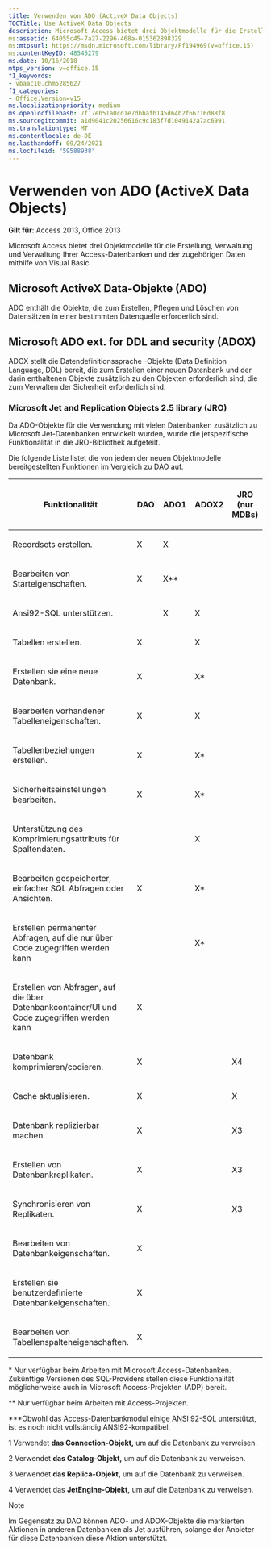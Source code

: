 ```yaml
---
title: Verwenden von ADO (ActiveX Data Objects)
TOCTitle: Use ActiveX Data Objects
description: Microsoft Access bietet drei Objektmodelle für die Erstellung, Verwaltung und Verwaltung Ihrer Access-Datenbanken und der zugehörigen Daten mithilfe von Visual Basic.
ms:assetid: 64055c45-7a27-2296-468a-015362898329
ms:mtpsurl: https://msdn.microsoft.com/library/Ff194969(v=office.15)
ms:contentKeyID: 48545279
ms.date: 10/16/2018
mtps_version: v=office.15
f1_keywords:
- vbaac10.chm5285627
f1_categories:
- Office.Version=v15
ms.localizationpriority: medium
ms.openlocfilehash: 7f17eb51a0cd1e7dbbafb145d64b2f66716d88f8
ms.sourcegitcommit: a1d9041c20256616c9c183f7d1049142a7ac6991
ms.translationtype: MT
ms.contentlocale: de-DE
ms.lasthandoff: 09/24/2021
ms.locfileid: "59588938"
---
```

# <a name="use-activex-data-objects"></a>Verwenden von ADO (ActiveX Data Objects)

**Gilt für**: Access 2013, Office 2013

Microsoft Access bietet drei Objektmodelle für die Erstellung, Verwaltung und Verwaltung Ihrer Access-Datenbanken und der zugehörigen Daten mithilfe von Visual Basic.

## <a name="microsoft-activex-data-objects-ado"></a>Microsoft ActiveX Data-Objekte (ADO)

ADO enthält die Objekte, die zum Erstellen, Pflegen und Löschen von Datensätzen in einer bestimmten Datenquelle erforderlich sind.

## <a name="microsoft-ado-ext-for-ddl-and-security-adox"></a>Microsoft ADO ext. for DDL and security (ADOX)

ADOX stellt die Datendefinitionssprache -Objekte (Data Definition Language, DDL) bereit, die zum Erstellen einer neuen Datenbank und der darin enthaltenen Objekte zusätzlich zu den Objekten erforderlich sind, die zum Verwalten der Sicherheit erforderlich sind.

### <a name="microsoft-jet-and-replication-objects-25-library-jro"></a>Microsoft Jet and Replication Objects 2.5 library (JRO)

Da ADO-Objekte für die Verwendung mit vielen Datenbanken zusätzlich zu Microsoft Jet-Datenbanken entwickelt wurden, wurde die jetspezifische Funktionalität in die JRO-Bibliothek aufgeteilt.

Die folgende Liste listet die von jedem der neuen Objektmodelle bereitgestellten Funktionen im Vergleich zu DAO auf.

<table>
<colgroup>
<col style="width: 20%" />
<col style="width: 20%" />
<col style="width: 20%" />
<col style="width: 20%" />
<col style="width: 20%" />
</colgroup>
<thead>
<tr class="header">
<th><p>Funktionalität</p></th>
<th><p>DAO</p></th>
<th><p>ADO1</p></th>
<th><p>ADOX2</p></th>
<th><p>JRO<br />
(nur MDBs)</p></th>
</tr>
</thead>
<tbody>
<tr class="odd">
<td><p>Recordsets erstellen.</p></td>
<td><p>X</p></td>
<td><p>X</p></td>
<td><p></p></td>
<td><p></p></td>
</tr>
<tr class="even">
<td><p>Bearbeiten von Starteigenschaften.</p></td>
<td><p>X</p></td>
<td><p>X**</p></td>
<td><p></p></td>
<td><p></p></td>
</tr>
<tr class="odd">
<td><p>Ansi92-SQL unterstützen.</p></td>
<td><p></p></td>
<td><p>X</p></td>
<td><p>X</p></td>
<td><p></p></td>
</tr>
<tr class="even">
<td><p>Tabellen erstellen.</p></td>
<td><p>X</p></td>
<td><p></p></td>
<td><p>X</p></td>
<td><p></p></td>
</tr>
<tr class="odd">
<td><p>Erstellen sie eine neue Datenbank.</p></td>
<td><p>X</p></td>
<td><p></p></td>
<td><p>X*</p></td>
<td><p></p></td>
</tr>
<tr class="even">
<td><p>Bearbeiten vorhandener Tabelleneigenschaften.</p></td>
<td><p>X</p></td>
<td><p></p></td>
<td><p>X</p></td>
<td><p></p></td>
</tr>
<tr class="odd">
<td><p>Tabellenbeziehungen erstellen.</p></td>
<td><p>X</p></td>
<td><p></p></td>
<td><p>X*</p></td>
<td><p></p></td>
</tr>
<tr class="even">
<td><p>Sicherheitseinstellungen bearbeiten.</p></td>
<td><p>X</p></td>
<td><p></p></td>
<td><p>X*</p></td>
<td><p></p></td>
</tr>
<tr class="odd">
<td><p>Unterstützung des Komprimierungsattributs für Spaltendaten.</p></td>
<td><p></p></td>
<td><p></p></td>
<td><p>X</p></td>
<td><p></p></td>
</tr>
<tr class="even">
<td><p>Bearbeiten gespeicherter, einfacher SQL Abfragen oder Ansichten.</p></td>
<td><p>X</p></td>
<td><p></p></td>
<td><p>X*</p></td>
<td><p></p></td>
</tr>
<tr class="odd">
<td><p>Erstellen permanenter Abfragen, auf die nur über Code zugegriffen werden kann</p></td>
<td><p></p></td>
<td><p></p></td>
<td><p>X*</p></td>
<td><p></p></td>
</tr>
<tr class="even">
<td><p>Erstellen von Abfragen, auf die über Datenbankcontainer/UI und Code zugegriffen werden kann</p></td>
<td><p>X</p></td>
<td><p></p></td>
<td><p></p></td>
<td><p></p></td>
</tr>
<tr class="odd">
<td><p>Datenbank komprimieren/codieren.</p></td>
<td><p>X</p></td>
<td><p></p></td>
<td><p></p></td>
<td><p>X4</p></td>
</tr>
<tr class="even">
<td><p>Cache aktualisieren.</p></td>
<td><p>X</p></td>
<td><p></p></td>
<td><p></p></td>
<td><p>X</p></td>
</tr>
<tr class="odd">
<td><p>Datenbank replizierbar machen.</p></td>
<td><p>X</p></td>
<td><p></p></td>
<td><p></p></td>
<td><p>X3</p></td>
</tr>
<tr class="even">
<td><p>Erstellen von Datenbankreplikaten.</p></td>
<td><p>X</p></td>
<td><p></p></td>
<td><p></p></td>
<td><p>X3</p></td>
</tr>
<tr class="odd">
<td><p>Synchronisieren von Replikaten.</p></td>
<td><p>X</p></td>
<td><p></p></td>
<td><p></p></td>
<td><p>X3</p></td>
</tr>
<tr class="even">
<td><p>Bearbeiten von Datenbankeigenschaften.</p></td>
<td><p>X</p></td>
<td><p></p></td>
<td><p></p></td>
<td><p></p></td>
</tr>
<tr class="odd">
<td><p>Erstellen sie benutzerdefinierte Datenbankeigenschaften.</p></td>
<td><p>X</p></td>
<td><p></p></td>
<td><p></p></td>
<td><p></p></td>
</tr>
<tr class="even">
<td><p>Bearbeiten von Tabellenspalteneigenschaften.</p></td>
<td><p>X</p></td>
<td><p></p></td>
<td><p></p></td>
<td><p></p></td>
</tr>
</tbody>
</table>


\* Nur verfügbar beim Arbeiten mit Microsoft Access-Datenbanken. Zukünftige Versionen des SQL-Providers stellen diese Funktionalität möglicherweise auch in Microsoft Access-Projekten (ADP) bereit.

\*\* Nur verfügbar beim Arbeiten mit Access-Projekten.

\*\*\*Obwohl das Access-Datenbankmodul einige ANSI 92-SQL unterstützt, ist es noch nicht vollständig ANSI92-kompatibel.

1 Verwendet **das Connection-Objekt,** um auf die Datenbank zu verweisen.

2 Verwendet **das Catalog-Objekt,** um auf die Datenbank zu verweisen.

3 Verwendet **das Replica-Objekt,** um auf die Datenbank zu verweisen.

4 Verwendet das **JetEngine-Objekt,** um auf die Datenbank zu verweisen.


> [!NOTE]
> Im Gegensatz zu DAO können ADO- und ADOX-Objekte die markierten Aktionen in anderen Datenbanken als Jet ausführen, solange der Anbieter für diese Datenbanken diese Aktion unterstützt.


